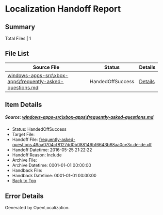 # <a name='report-top'></a> Localization Handoff Report

## Summary
 Total Files | 1

## File List
 Source File | Status | Details 
 ----------- | ------ | ------- 
 [windows-apps-src\xbox-apps\frequently-asked-questions.md](https://github.com/Microsoft/windows-apps/blob/4198d73eb651db71289d6503ac67a42614eb786f/windows-apps-src/xbox-apps/frequently-asked-questions.md) | HandedOffSuccess | [Details](#0ed5465bf5e7c1dbc3aec17769c428a5a8d7d9fc3819)

## Item Details
##### <a name='0ed5465bf5e7c1dbc3aec17769c428a5a8d7d9fc3819'></a> Source: [windows-apps-src\xbox-apps\frequently-asked-questions.md](https://github.com/Microsoft/windows-apps/blob/4198d73eb651db71289d6503ac67a42614eb786f/windows-apps-src/xbox-apps/frequently-asked-questions.md)
* Status: HandedOffSuccess
* Target File: 
* Handoff File: [frequently-asked-questions.49aa0704cf8127dd0b088146bf6643b88aa0ce3c.de-de.xlf](https://github.com/Microsoft/WDG.handoff/blob/4b5bdb327ebccca3d27e09ccc85cbcad6342ef6f/ol-handoff/Microsoft/windows-apps.de-de/master/frequently-asked-questions.49aa0704cf8127dd0b088146bf6643b88aa0ce3c.de-de.xlf)
* Handoff Datetime: 2016-05-25 21:22:22
* Handoff Reason: Include
* Archive File: 
* Archive Datetime: 0001-01-01 00:00:00
* Handback File: 
* Handback Datetime: 0001-01-01 00:00:00
* [Back to Top](#report-top)


## Error Details

Generated by OpenLocalization.
